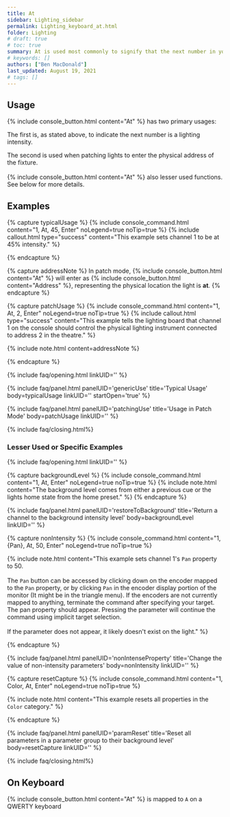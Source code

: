 ```yaml
---
title: At
sidebar: Lighting_sidebar
permalink: Lighting_keyboard_at.html
folder: Lighting
# draft: true
# toc: true
summary: At is used most commonly to signify that the next number in your command is a lighting intensity
# keywords: []
authors: ["Ben MacDonald"]
last_updated: August 19, 2021
# tags: []
---
```


## Usage
{% include console_button.html content="At" %} has two primary usages:

The first is, as stated above, to indicate the next number is a lighting intensity.

The second is used when patching lights to enter the physical address of the fixture.
<br><br>
{% include console_button.html content="At" %} also lesser used functions. See below for more details.

## Examples

{% capture typicalUsage %}
{% include console_command.html content="1, At, 45, Enter" noLegend=true noTip=true %}
{% include callout.html type="success" content="This example sets channel 1 to be at 45% intensity." %}

{% endcapture %}

{% capture addressNote %}
In patch mode, {% include console_button.html content="At" %} will enter as {% include console_button.html content="Address" %}, representing the physical location the light is **at**.
{% endcapture %}


{% capture patchUsage %}
{% include console_command.html content="1, At, 2, Enter" noLegend=true noTip=true %}
{% include callout.html type="success" content="This example tells the lighting board that channel 1 on the console should control the physical lighting instrument connected to address 2 in the theatre." %}

{% include note.html content=addressNote %}

{% endcapture %}


<!-- Leave the linkID blank if you want to be able to open multiple sections at once.
Otherwise, only one panel can be open at a time per linkUID.
panelUID must be unique to all other faq panels on this page -->

{% include faq/opening.html linkUID='' %}

{% include faq/panel.html panelUID='genericUse' title='Typical Usage' body=typicalUsage linkUID='' startOpen='true' %}

{% include faq/panel.html panelUID='patchingUse' title='Usage in Patch Mode' body=patchUsage linkUID='' %}

{% include faq/closing.html%}


### Lesser Used or Specific Examples

<!-- Leave the linkID blank if you want to be able to open multiple sections at once.
Otherwise, only one panel can be open at a time per linkUID.
panelUID must be unique to all other faq panels on this page -->

{% include faq/opening.html linkUID='' %}

{% capture backgroundLevel %}
{% include console_command.html content="1, At, Enter" noLegend=true noTip=true %}
{% include note.html content="The background level comes from either a previous cue or the lights home state from the home preset." %}
{% endcapture %}

{% include faq/panel.html panelUID='restoreToBackground' title='Return a channel to the background intensity level' body=backgroundLevel linkUID='' %}

{% capture nonIntensity %}
{% include console_command.html content="1, {Pan}, At, 50, Enter" noLegend=true noTip=true %}

{% include note.html content="This example sets channel 1's `Pan` property to 50.<br><br>The `Pan` button can be accessed by clicking down on the encoder mapped to the `Pan` property, or by clicking `Pan` in the encoder display portion of the monitor (It might be in the triangle menu). If the encoders are not currently mapped to anything, terminate the command after specifying your target. The pan property should appear. Pressing the parameter will continue the command using implicit target selection.<br><br>If the parameter does not appear, it likely doesn't exist on the light." %}

{% endcapture %}

{% include faq/panel.html panelUID='nonIntenseProperty' title='Change the value of non-intensity parameters' body=nonIntensity linkUID='' %}

{% capture resetCapture %}
{% include console_command.html content="1, Color, At, Enter" noLegend=true noTip=true %}

{% include note.html content="This example resets all properties in the `Color` category." %}

{% endcapture %}

{% include faq/panel.html panelUID='paramReset' title='Reset all parameters in a parameter group to their background level' body=resetCapture linkUID='' %}

{% include faq/closing.html%}

## On Keyboard
{% include console_button.html content="At" %} is mapped to `A` on a QWERTY keyboard